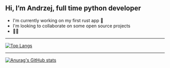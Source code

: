 ## Hi, I’m Andrzej, full time python developer
- I'm currently working on my first rust app :crab:
- I'm looking to collaborate on some open source projects
- 

---

[![Top Langs](https://github-readme-stats.vercel.app/api/top-langs/?username=DebuggerAndrzej&hide_border=true&theme=github_dark&layout=compact)](https://github.com/anuraghazra/github-readme-stats)

---

[![Anurag's GitHub stats](https://github-readme-stats.vercel.app/api?username=DebuggerAndrzej&theme=github_dark&show_icons=true&hide_border=true)](https://github.com/anuraghazra/github-readme-stats)
